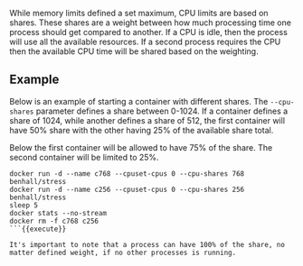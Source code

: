 While memory limits defined a set maximum, CPU limits are based on shares. These shares are a weight between how much processing time one process should get compared to another. If a CPU is idle, then the process will use all the available resources. If a second process requires the CPU then the available CPU time will be shared based on the weighting.

## Example

Below is an example of starting a container with different shares. The `--cpu-shares` parameter defines a share between 0-1024. If a container defines a share of 1024, while another defines a share of 512, the first container will have 50% share with the other having 25% of the available share total.

Below the first container will be allowed to have 75% of the share. The second container will be limited to 25%.

```
docker run -d --name c768 --cpuset-cpus 0 --cpu-shares 768 benhall/stress
docker run -d --name c256 --cpuset-cpus 0 --cpu-shares 256 benhall/stress
sleep 5
docker stats --no-stream
docker rm -f c768 c256
```{{execute}}

It's important to note that a process can have 100% of the share, no matter defined weight, if no other processes is running.

